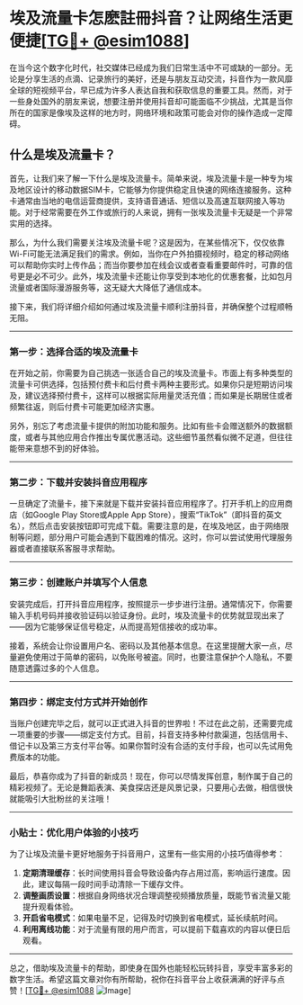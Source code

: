 # 埃及流量卡怎麽註冊抖音？让网络生活更便捷[[TG💪+ @esim1088](https://t.me/s/esim1088)]

在当今这个数字化时代，社交媒体已经成为我们日常生活中不可或缺的一部分。无论是分享生活的点滴、记录旅行的美好，还是与朋友互动交流，抖音作为一款风靡全球的短视频平台，早已成为许多人表达自我和获取信息的重要工具。然而，对于一些身处国外的朋友来说，想要注册并使用抖音却可能面临不少挑战，尤其是当你所在的国家是像埃及这样的地方时，网络环境和政策可能会对你的操作造成一定障碍。

## 什么是埃及流量卡？

首先，让我们来了解一下什么是埃及流量卡。简单来说，埃及流量卡是一种专为埃及地区设计的移动数据SIM卡，它能够为你提供稳定且快速的网络连接服务。这种卡通常由当地的电信运营商提供，支持语音通话、短信以及高速互联网接入等功能。对于经常需要在外工作或旅行的人来说，拥有一张埃及流量卡无疑是一个非常实用的选择。

那么，为什么我们需要关注埃及流量卡呢？这是因为，在某些情况下，仅仅依靠Wi-Fi可能无法满足我们的需求。例如，当你在户外拍摄视频时，稳定的移动网络可以帮助你实时上传作品；而当你要参加在线会议或者查看重要邮件时，可靠的信号更是必不可少。此外，埃及流量卡还能让你享受到本地化的优惠套餐，比如包月流量或者国际漫游服务等，这无疑大大降低了通信成本。

接下来，我们将详细介绍如何通过埃及流量卡顺利注册抖音，并确保整个过程顺畅无阻。

---

### 第一步：选择合适的埃及流量卡

在开始之前，你需要为自己挑选一张适合自己的埃及流量卡。市面上有多种类型的流量卡可供选择，包括预付费卡和后付费卡两种主要形式。如果你只是短期访问埃及，建议选择预付费卡，这样可以根据实际用量灵活充值；而如果是长期居住或者频繁往返，则后付费卡可能更加经济实惠。

另外，别忘了考虑流量卡提供的附加功能和服务。比如有些卡会赠送额外的数据额度，或者与其他应用合作推出专属优惠活动。这些细节虽然看似微不足道，但往往能带来意想不到的好体验。

---

### 第二步：下载并安装抖音应用程序

一旦确定了流量卡，接下来就是下载并安装抖音应用程序了。打开手机上的应用商店（如Google Play Store或Apple App Store），搜索“TikTok”（即抖音的英文名），然后点击安装按钮即可完成下载。需要注意的是，在埃及地区，由于网络限制等问题，部分用户可能会遇到下载困难的情况。这时，你可以尝试使用代理服务器或者直接联系客服寻求帮助。

---

### 第三步：创建账户并填写个人信息

安装完成后，打开抖音应用程序，按照提示一步步进行注册。通常情况下，你需要输入手机号码并接收验证码以验证身份。此时，埃及流量卡的优势就显现出来了——因为它能够保证信号稳定，从而提高短信接收的成功率。

接着，系统会让你设置用户名、密码以及其他基本信息。在这里提醒大家一点，尽量避免使用过于简单的密码，以免账号被盗。同时，也要注意保护个人隐私，不要随意透露过多的个人信息。

---

### 第四步：绑定支付方式并开始创作

当账户创建完毕之后，就可以正式进入抖音的世界啦！不过在此之前，还需要完成一项重要的步骤——绑定支付方式。目前，抖音支持多种付款渠道，包括信用卡、借记卡以及第三方支付平台等。如果你暂时没有合适的支付手段，也可以先试用免费版本的功能。

最后，恭喜你成为了抖音的新成员！现在，你可以尽情发挥创意，制作属于自己的精彩视频了。无论是舞蹈表演、美食探店还是风景记录，只要用心去做，相信很快就能吸引大批粉丝的关注哦！

---

### 小贴士：优化用户体验的小技巧

为了让埃及流量卡更好地服务于抖音用户，这里有一些实用的小技巧值得参考：

1. **定期清理缓存**：长时间使用抖音会导致设备内存占用过高，影响运行速度。因此，建议每隔一段时间手动清除一下缓存文件。
2. **调整画质设置**：根据自身网络状况合理调整视频播放质量，既能节省流量又能提升观看体验。
3. **开启省电模式**：如果电量不足，记得及时切换到省电模式，延长续航时间。
4. **利用离线功能**：对于流量有限的用户而言，可以提前下载喜欢的内容以便日后观看。

---

总之，借助埃及流量卡的帮助，即使身在国外也能轻松玩转抖音，享受丰富多彩的数字生活。希望这篇文章对你有所帮助，祝你在抖音平台上收获满满的好评与点赞！[[TG💪+ @esim1088](https://t.me/s/esim1088) ![Image](https://i.postimg.cc/4NQfJmqS/Snipaste-2025-05-13-00-14-12.png)]